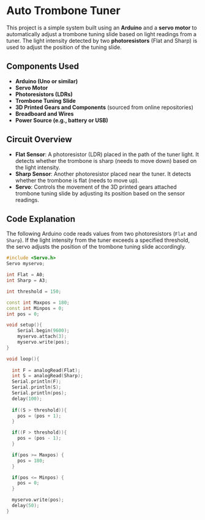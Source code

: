 # Auto Trombone Tuner

This project is a simple system built using an **Arduino** and a **servo motor** to automatically adjust a trombone tuning slide based on light readings from a tuner. The light intensity detected by two **photoresistors** (Flat and Sharp) is used to adjust the position of the tuning slide. 

## Components Used

- **Arduino (Uno or similar)**
- **Servo Motor**
- **Photoresistors (LDRs)**
- **Trombone Tuning Slide**
- **3D Printed Gears and Components** (sourced from online repositories)
- **Breadboard and Wires**
- **Power Source (e.g., battery or USB)**

## Circuit Overview

- **Flat Sensor**: A photoresistor (LDR) placed in the path of the tuner light. It detects whether the trombone is sharp (needs to move down) based on the light intensity.
- **Sharp Sensor**: Another photoresistor placed near the tuner. It detects whether the trombone is flat (needs to move up).
- **Servo**: Controls the movement of the 3D printed gears attached trombone tuning slide by adjusting its position based on the sensor readings.

## Code Explanation

The following Arduino code reads values from two photoresistors (`Flat` and `Sharp`). If the light intensity from the tuner exceeds a specified threshold, the servo adjusts the position of the trombone tuning slide accordingly.

```cpp
#include <Servo.h>
Servo myservo;

int Flat = A0; 
int Sharp = A3;

int threshold = 150; 

const int Maxpos = 180;
const int Minpos = 0;
int pos = 0; 

void setup(){
    Serial.begin(9600); 
    myservo.attach(3);
    myservo.write(pos);
}

void loop(){
  
  int F = analogRead(Flat);
  int S = analogRead(Sharp);
  Serial.println(F);
  Serial.println(S);
  Serial.println(pos);
  delay(100);
   
  if((S > threshold)){
    pos = (pos + 1);
  }

  if((F > threshold)){
    pos = (pos - 1);
  }

  if(pos >= Maxpos) { 
    pos = 180;
  }

  if(pos <= Minpos) {
    pos = 0;
  }

  myservo.write(pos);
  delay(50);
}
